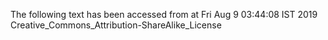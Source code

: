 The following text has been accessed from at Fri Aug 9 03:44:08 IST 2019
Creative_Commons_Attribution-ShareAlike_License
